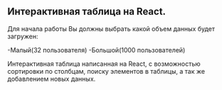 ## Интерактивная таблица на React.

Для начала работы Вы должны выбрать какой объем данных будет загружен:

-Малый(32 пользователя)
-Большой(1000 пользователей)

Интерактивная таблица написанная на React,
с возможностью сортировки по столбцам,
поиску элементов в таблицы,
а так же добавлением новых данных.
